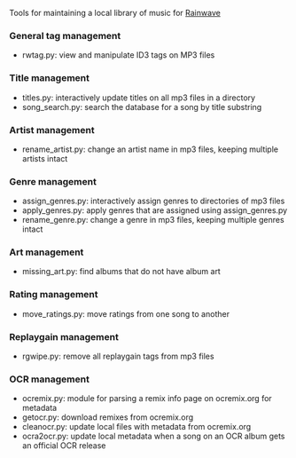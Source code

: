 Tools for maintaining a local library of music for [Rainwave][]

### General tag management

*   rwtag.py: view and manipulate ID3 tags on MP3 files

### Title management

*   titles.py: interactively update titles on all mp3 files in a directory
*   song_search.py: search the database for a song by title substring

### Artist management

*   rename_artist.py: change an artist name in mp3 files, keeping multiple
    artists intact

### Genre management

*   assign_genres.py: interactively assign genres to directories of mp3 files
*   apply_genres.py: apply genres that are assigned using assign_genres.py
*   rename_genre.py: change a genre in mp3 files, keeping multiple genres intact

### Art management

*   missing_art.py: find albums that do not have album art

### Rating management

*   move_ratings.py: move ratings from one song to another

### Replaygain management

*   rgwipe.py: remove all replaygain tags from mp3 files

### OCR management

*   ocremix.py: module for parsing a remix info page on ocremix.org for metadata
*   getocr.py: download remixes from ocremix.org
*   cleanocr.py: update local files with metadata from ocremix.org
*   ocra2ocr.py: update local metadata when a song on an OCR album gets an
    official OCR release

[rainwave]: http://rainwave.cc/
